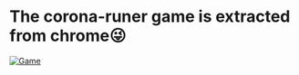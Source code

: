 # The corona-runer game is extracted from chrome😜




<a href="https://tinyurl.com/2p92a7jm"><img title="Game" src="https://img.shields.io/badge/TAP TO OPEN-purple?style=for-the-badge&logo=Corona"></a>
